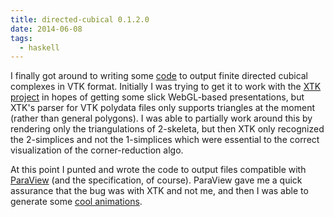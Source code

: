 ```yaml
---
title: directed-cubical 0.1.2.0 
date: 2014-06-08
tags: 
  - haskell
---
```


I finally got around to writing some
[code](http://hackage.haskell.org/package/directed-cubical) to output finite
directed cubical complexes in VTK format. Initially I was trying to get it to
work with the [XTK project](http://github.com/xtk/X) in hopes of getting some
slick WebGL-based presentations, but XTK's parser for VTK polydata files only
supports triangles at the moment (rather than general polygons). I was able to
partially work around this by rendering only the triangulations of 2-skeleta,
but then XTK only recognized the 2-simplices and not the 1-simplices which were
essential to the correct visualization of the corner-reduction algo. 

At this point I punted and wrote the code to output files compatible with
[ParaView](http://www.paraview.org) (and the specification, of course). ParaView
gave me a quick assurance that the bug was with XTK and not me, and then I was
able to generate some [cool animations](http://www.math.uwo.ca/~mmisamor/animations).  
